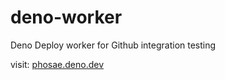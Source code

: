 # deno-worker
Deno Deploy worker for Github integration testing

visit: [phosae.deno.dev](https://phosae.deno.dev)

